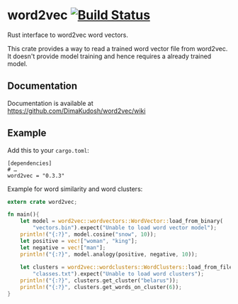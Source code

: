 # word2vec [![Build Status](https://travis-ci.org/DimaKudosh/word2vec.svg?branch=master)](https://travis-ci.org/DimaKudosh/word2vec)

Rust interface to word2vec word vectors.

This crate provides a way to read a trained word vector file from word2vec.
It doesn't provide model training and hence requires a already trained model.


## Documentation
Documentation is available at https://github.com/DimaKudosh/word2vec/wiki

## Example

Add this to your `cargo.toml`:

```
[dependencies]
# …
word2vec = "0.3.3"
```

Example for word similarity and word clusters:

```rust
extern crate word2vec;

fn main(){
	let model = word2vec::wordvectors::WordVector::load_from_binary(
		"vectors.bin").expect("Unable to load word vector model");
	println!("{:?}", model.cosine("snow", 10));
	let positive = vec!["woman", "king"];
	let negative = vec!["man"];
	println!("{:?}", model.analogy(positive, negative, 10));
	
	let clusters = word2vec::wordclusters::WordClusters::load_from_file(
		"classes.txt").expect("Unable to load word clusters");
	println!("{:?}", clusters.get_cluster("belarus"));
	println!("{:?}", clusters.get_words_on_cluster(6));
}
```
